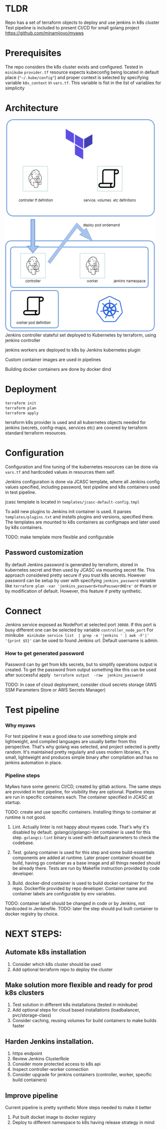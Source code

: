 # TLDR
Repo has a set of terraform objects to deploy and use jenkins in k8s cluster
Test pipeline is included to present CI/CD for small golang project 
https://github.com/minamijoyo/myaws


# Prerequisites

The repo considers the k8s cluster exists and configured. Tested in `minikube`
`provider.tf` resource expects kubeconfig being located in default place (`"~/.kube/config"`)
and proper context is selected by specifying variable `k8s_context` in `vars.tf`. 
This variable is fist in the list of variables for simplicity

# Architecture

![Architecture](img/schema.png)
Jenkins controller stateful set deployed to Kubernetes by terraform, using jenkins controller

jenkins workers are deployed to k8s by Jenkins kubernetes plugin

Custom container images are used in pipelines 

Building  docker containers are done by docker dind 


# Deployment

```
terraform init
terraform plan
terraform apply
```

terraform k8s provider is used and all kubernetes objects needed for jenkins (secrets, config-maps, services etc) 
are covered by terraform standard terraform resources. 

# Configuration

Configuration and fine tuning of the kubernetes resources can be done via `vars.tf` and hardcoded values in resources them self.

Jenkins configuration is done via JCASC template, where all Jenkins config values specified, including password, test pipeline and k8s containers used in test pipeline. 

jcasc template is located in `templates/jcasc-default-config.tmpl`

To add new plugins to Jenkins init container is used. It parses `templates/plugins.txt` and installs plugins and versions, specified there.
The templates are mounted to k8s containers as configmaps and later used by k8s containers.

TODO: make template more flexible and configurable

## Password customization

By default Jenkins password is generated by terraform, stored in kubernetes secret and then used by JCASC via mounting secret file.
This approach considered pretty secure if you trust k8s secrets.
However password can be setup by user with specifying `jenkins_password` variable like `terraform plan -var 'jenkins_password=YouPasswordHEre'` or tfvars
or by modification of default. However, this feature if pretty synthetic.

# Connect

Jenkins service exposed as NodePort at selected port `30080`. If this port is busy different one can be selected by variable `controller_node_port`
For minikube  ` minikube service list  | grep -e 'jenkins ' | awk -F'|' '{print $5}'` can be used to found Jenkins url. Default username is admin.


### How to get generated password

Password can by get from k8s secrets, but to simplify operations output is created. To get the password from output something like this can be used after
successful apply
` terraform output  -raw  jenkins_password`

TODO: In case of cloud deployment, consider cloud secrets storage (AWS SSM Parameters Store or AWS Secrets Manager)

# Test pipeline

### Why myaws

For test pipeline it was a good idea to use something simple and lightweight, and compiled languages are usually better from this perspective. 
That's why golang was selected, and project selected is pretty random. It's maintained pretty regularly and uses modern libraries, it's small, lightweight 
and produces simple binary after compilation and has no jenkins automation in place. 

### Pipeline steps

MyAws have some generic CI/CD, created by gitlab actions. The same steps are provided in test pipeline, for visibility they are optional. 
Pipeline steps are run in specific containers each. The container specified in JCASC at startup.

TODO: create and use specific containers. Installing things to container at runtime is not good. 

1. Lint. Actually linter is not happy about myaws code. That's why it's disabled by default. 
golangci/golangci-lint container is used for this step. `golangci-lint` binary is used with default parameters to check the codebase. 

1. Test. golang container is used for this step and some build-essentials components are added at runtime. Later proper container should be build, having go container as a base image and all things needed should be already there. 
Tests are run by Makefile instruction provided by code developer. 

1. Build. docker-dind container is used to build docker container for the repo. Dockerfile provided by repo developer. Container name and container labels are configurable by env variables. 

TODO: container label should be changed in code or by Jenkins, not hardcoded in Jenkinsfile. 
TODO: later the step should put built container to docker registry by choice. 


# NEXT STEPS:

## Automate k8s installation

1. Consider which k8s cluster should be used
1. Add optional terraform repo to deploy the cluster

## Make solution more flexible and ready for prod k8s clusters

1. Test solution in different k8s installations (tested in minikube)
1. Add optional steps for cloud based installations (loadbalancer, pvc/storage-class)
1. Consider caching, reusing volumes for build containers to make builds faster


## Harden Jenkins installation. 

1. https endpoint
1. Review Jenkins ClusterRole
1. Consider more protected access to k8s api
1. Inspect controller-worker connection
1. Consider upgrade for jenkins containers (controller, worker, specific build containers)

## Improve pipeline


Current pipeline is pretty synthetic
More steps needed to make it better

1. Put built docket image to docker registry
1. Deploy to different namespace to k8s having release strategy in mind

